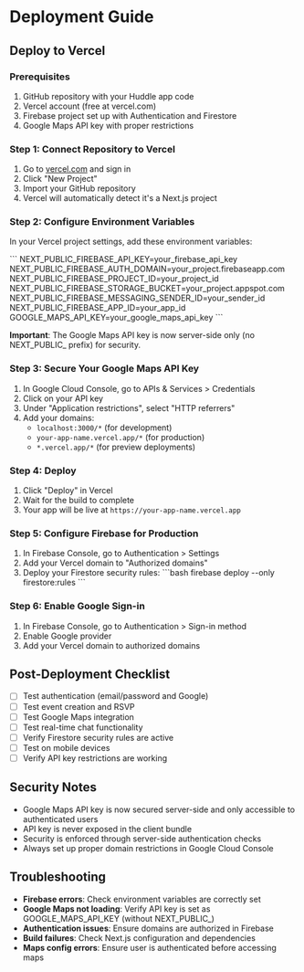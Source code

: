 # Deployment Guide

## Deploy to Vercel

### Prerequisites
1. GitHub repository with your Huddle app code
2. Vercel account (free at vercel.com)
3. Firebase project set up with Authentication and Firestore
4. Google Maps API key with proper restrictions

### Step 1: Connect Repository to Vercel
1. Go to [vercel.com](https://vercel.com) and sign in
2. Click "New Project"
3. Import your GitHub repository
4. Vercel will automatically detect it's a Next.js project

### Step 2: Configure Environment Variables
In your Vercel project settings, add these environment variables:

\`\`\`
NEXT_PUBLIC_FIREBASE_API_KEY=your_firebase_api_key
NEXT_PUBLIC_FIREBASE_AUTH_DOMAIN=your_project.firebaseapp.com
NEXT_PUBLIC_FIREBASE_PROJECT_ID=your_project_id
NEXT_PUBLIC_FIREBASE_STORAGE_BUCKET=your_project.appspot.com
NEXT_PUBLIC_FIREBASE_MESSAGING_SENDER_ID=your_sender_id
NEXT_PUBLIC_FIREBASE_APP_ID=your_app_id
GOOGLE_MAPS_API_KEY=your_google_maps_api_key
\`\`\`

**Important**: The Google Maps API key is now server-side only (no NEXT_PUBLIC_ prefix) for security.

### Step 3: Secure Your Google Maps API Key
1. In Google Cloud Console, go to APIs & Services > Credentials
2. Click on your API key
3. Under "Application restrictions", select "HTTP referrers"
4. Add your domains:
   - `localhost:3000/*` (for development)
   - `your-app-name.vercel.app/*` (for production)
   - `*.vercel.app/*` (for preview deployments)

### Step 4: Deploy
1. Click "Deploy" in Vercel
2. Wait for the build to complete
3. Your app will be live at `https://your-app-name.vercel.app`

### Step 5: Configure Firebase for Production
1. In Firebase Console, go to Authentication > Settings
2. Add your Vercel domain to "Authorized domains"
3. Deploy your Firestore security rules:
   \`\`\`bash
   firebase deploy --only firestore:rules
   \`\`\`

### Step 6: Enable Google Sign-in
1. In Firebase Console, go to Authentication > Sign-in method
2. Enable Google provider
3. Add your Vercel domain to authorized domains

## Post-Deployment Checklist
- [ ] Test authentication (email/password and Google)
- [ ] Test event creation and RSVP
- [ ] Test Google Maps integration
- [ ] Test real-time chat functionality
- [ ] Verify Firestore security rules are active
- [ ] Test on mobile devices
- [ ] Verify API key restrictions are working

## Security Notes
- Google Maps API key is now secured server-side and only accessible to authenticated users
- API key is never exposed in the client bundle
- Security is enforced through server-side authentication checks
- Always set up proper domain restrictions in Google Cloud Console

## Troubleshooting
- **Firebase errors**: Check environment variables are correctly set
- **Google Maps not loading**: Verify API key is set as GOOGLE_MAPS_API_KEY (without NEXT_PUBLIC_)
- **Authentication issues**: Ensure domains are authorized in Firebase
- **Build failures**: Check Next.js configuration and dependencies
- **Maps config errors**: Ensure user is authenticated before accessing maps
